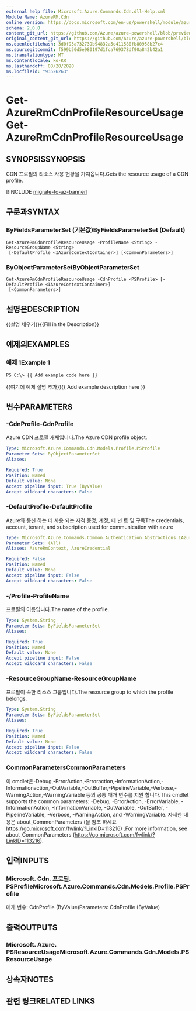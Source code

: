 ```yaml
---
external help file: Microsoft.Azure.Commands.Cdn.dll-Help.xml
Module Name: AzureRM.Cdn
online version: https://docs.microsoft.com/en-us/powershell/module/azurerm.cdn/get-azurermcdnprofileresourceusage
schema: 2.0.0
content_git_url: https://github.com/Azure/azure-powershell/blob/preview/src/ResourceManager/Cdn/Commands.Cdn/help/Get-AzureRmCdnProfileResourceUsage.md
original_content_git_url: https://github.com/Azure/azure-powershell/blob/preview/src/ResourceManager/Cdn/Commands.Cdn/help/Get-AzureRmCdnProfileResourceUsage.md
ms.openlocfilehash: 3d0f93a732739b94832a5e411580fb80958b27c4
ms.sourcegitcommit: f599b50d5e980197d1fca769378df90a842b42a1
ms.translationtype: MT
ms.contentlocale: ko-KR
ms.lasthandoff: 08/20/2020
ms.locfileid: "93526263"
---
```

# <span data-ttu-id="7d1bc-101">Get-AzureRmCdnProfileResourceUsage</span><span class="sxs-lookup"><span data-stu-id="7d1bc-101">Get-AzureRmCdnProfileResourceUsage</span></span>

## <span data-ttu-id="7d1bc-102">SYNOPSIS</span><span class="sxs-lookup"><span data-stu-id="7d1bc-102">SYNOPSIS</span></span>
<span data-ttu-id="7d1bc-103">CDN 프로필의 리소스 사용 현황을 가져옵니다.</span><span class="sxs-lookup"><span data-stu-id="7d1bc-103">Gets the resource usage of a CDN profile.</span></span>

[!INCLUDE [migrate-to-az-banner](../../includes/migrate-to-az-banner.md)]

## <span data-ttu-id="7d1bc-104">구문과</span><span class="sxs-lookup"><span data-stu-id="7d1bc-104">SYNTAX</span></span>

### <span data-ttu-id="7d1bc-105">ByFieldsParameterSet (기본값)</span><span class="sxs-lookup"><span data-stu-id="7d1bc-105">ByFieldsParameterSet (Default)</span></span>
```
Get-AzureRmCdnProfileResourceUsage -ProfileName <String> -ResourceGroupName <String>
 [-DefaultProfile <IAzureContextContainer>] [<CommonParameters>]
```

### <span data-ttu-id="7d1bc-106">ByObjectParameterSet</span><span class="sxs-lookup"><span data-stu-id="7d1bc-106">ByObjectParameterSet</span></span>
```
Get-AzureRmCdnProfileResourceUsage -CdnProfile <PSProfile> [-DefaultProfile <IAzureContextContainer>]
 [<CommonParameters>]
```

## <span data-ttu-id="7d1bc-107">설명은</span><span class="sxs-lookup"><span data-stu-id="7d1bc-107">DESCRIPTION</span></span>
<span data-ttu-id="7d1bc-108">{{설명 채우기}}</span><span class="sxs-lookup"><span data-stu-id="7d1bc-108">{{Fill in the Description}}</span></span>

## <span data-ttu-id="7d1bc-109">예제의</span><span class="sxs-lookup"><span data-stu-id="7d1bc-109">EXAMPLES</span></span>

### <span data-ttu-id="7d1bc-110">예제 1</span><span class="sxs-lookup"><span data-stu-id="7d1bc-110">Example 1</span></span>
```
PS C:\> {{ Add example code here }}
```

<span data-ttu-id="7d1bc-111">{{여기에 예제 설명 추가}}</span><span class="sxs-lookup"><span data-stu-id="7d1bc-111">{{ Add example description here }}</span></span>

## <span data-ttu-id="7d1bc-112">변수</span><span class="sxs-lookup"><span data-stu-id="7d1bc-112">PARAMETERS</span></span>

### <span data-ttu-id="7d1bc-113">-CdnProfile</span><span class="sxs-lookup"><span data-stu-id="7d1bc-113">-CdnProfile</span></span>
<span data-ttu-id="7d1bc-114">Azure CDN 프로필 개체입니다.</span><span class="sxs-lookup"><span data-stu-id="7d1bc-114">The Azure CDN profile object.</span></span>

```yaml
Type: Microsoft.Azure.Commands.Cdn.Models.Profile.PSProfile
Parameter Sets: ByObjectParameterSet
Aliases:

Required: True
Position: Named
Default value: None
Accept pipeline input: True (ByValue)
Accept wildcard characters: False
```

### <span data-ttu-id="7d1bc-115">-DefaultProfile</span><span class="sxs-lookup"><span data-stu-id="7d1bc-115">-DefaultProfile</span></span>
<span data-ttu-id="7d1bc-116">Azure와 통신 하는 데 사용 되는 자격 증명, 계정, 테 넌 트 및 구독</span><span class="sxs-lookup"><span data-stu-id="7d1bc-116">The credentials, account, tenant, and subscription used for communication with azure</span></span>

```yaml
Type: Microsoft.Azure.Commands.Common.Authentication.Abstractions.IAzureContextContainer
Parameter Sets: (All)
Aliases: AzureRmContext, AzureCredential

Required: False
Position: Named
Default value: None
Accept pipeline input: False
Accept wildcard characters: False
```

### <span data-ttu-id="7d1bc-117">-/Profile</span><span class="sxs-lookup"><span data-stu-id="7d1bc-117">-ProfileName</span></span>
<span data-ttu-id="7d1bc-118">프로필의 이름입니다.</span><span class="sxs-lookup"><span data-stu-id="7d1bc-118">The name of the profile.</span></span>

```yaml
Type: System.String
Parameter Sets: ByFieldsParameterSet
Aliases:

Required: True
Position: Named
Default value: None
Accept pipeline input: False
Accept wildcard characters: False
```

### <span data-ttu-id="7d1bc-119">-ResourceGroupName</span><span class="sxs-lookup"><span data-stu-id="7d1bc-119">-ResourceGroupName</span></span>
<span data-ttu-id="7d1bc-120">프로필이 속한 리소스 그룹입니다.</span><span class="sxs-lookup"><span data-stu-id="7d1bc-120">The resource group to which the profile belongs.</span></span>

```yaml
Type: System.String
Parameter Sets: ByFieldsParameterSet
Aliases:

Required: True
Position: Named
Default value: None
Accept pipeline input: False
Accept wildcard characters: False
```

### <span data-ttu-id="7d1bc-121">CommonParameters</span><span class="sxs-lookup"><span data-stu-id="7d1bc-121">CommonParameters</span></span>
<span data-ttu-id="7d1bc-122">이 cmdlet은-Debug,-ErrorAction,-Erroraction,-InformationAction,-Informationaction,-OutVariable,-OutBuffer,-PipelineVariable,-Verbose,-WarningAction,-WarningVariable 등의 공통 매개 변수를 지원 합니다.</span><span class="sxs-lookup"><span data-stu-id="7d1bc-122">This cmdlet supports the common parameters: -Debug, -ErrorAction, -ErrorVariable, -InformationAction, -InformationVariable, -OutVariable, -OutBuffer, -PipelineVariable, -Verbose, -WarningAction, and -WarningVariable.</span></span> <span data-ttu-id="7d1bc-123">자세한 내용은 about_CommonParameters (을 참조 하세요 https://go.microsoft.com/fwlink/?LinkID=113216) .</span><span class="sxs-lookup"><span data-stu-id="7d1bc-123">For more information, see about_CommonParameters (https://go.microsoft.com/fwlink/?LinkID=113216).</span></span>

## <span data-ttu-id="7d1bc-124">입력</span><span class="sxs-lookup"><span data-stu-id="7d1bc-124">INPUTS</span></span>

### <span data-ttu-id="7d1bc-125">Microsoft. Cdn. 프로필. PSProfile</span><span class="sxs-lookup"><span data-stu-id="7d1bc-125">Microsoft.Azure.Commands.Cdn.Models.Profile.PSProfile</span></span>
<span data-ttu-id="7d1bc-126">매개 변수: CdnProfile (ByValue)</span><span class="sxs-lookup"><span data-stu-id="7d1bc-126">Parameters: CdnProfile (ByValue)</span></span>

## <span data-ttu-id="7d1bc-127">출력</span><span class="sxs-lookup"><span data-stu-id="7d1bc-127">OUTPUTS</span></span>

### <span data-ttu-id="7d1bc-128">Microsoft. Azure. PSResourceUsage</span><span class="sxs-lookup"><span data-stu-id="7d1bc-128">Microsoft.Azure.Commands.Cdn.Models.PSResourceUsage</span></span>

## <span data-ttu-id="7d1bc-129">상속자</span><span class="sxs-lookup"><span data-stu-id="7d1bc-129">NOTES</span></span>

## <span data-ttu-id="7d1bc-130">관련 링크</span><span class="sxs-lookup"><span data-stu-id="7d1bc-130">RELATED LINKS</span></span>

